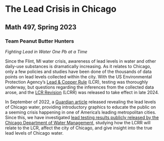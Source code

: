 # The Lead Crisis in Chicago 
## Math 497, Spring 2023
### Team Peanut Butter Hunters 

*Fighting Lead in Water One Pb at a Time* 


Since the Flint, MI water crisis, awareness of lead levels in water and other daily-use substances is dramatically increasing. As it relates to Chicago, only a few policies and studies have been done of the thousands of data points on lead levels collected within the city. With the US Environmental Protection Agency’s [Lead & Copper Rule](https://www.epa.gov/dwreginfo/lead-and-copper-rule) (LCR), testing was thoroughly underway, but questions regarding the inferences from the collected data arose, and the [LCR Revision](https://sgp.fas.org/crs/misc/R46794.pdf) (LCRR) was released to take effect in late 2024.

In September of 2022, a [Guardian article](https://www.theguardian.com/us-news/2022/sep/21/lead-contamination-chicago-tap-water-revealed) released revealing the lead levels of Chicago water, providing introductory graphics to educate the public on a seeming crisis happening in one of America’s leading metropolitan cities. Since this, we have investigated [lead testing results publicly released by the Chicago Department of Water Management](https://www.chicagowaterquality.org/DataFiles/wqContent/Results.pdf), studying how the LCRR will relate to the LCR, affect the city of Chicago, and give insight into the true lead levels of Chicago water.

